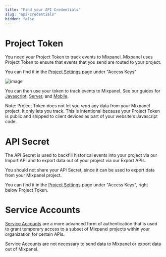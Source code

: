 ```yaml
---
title: "Find your API Credentials"
slug: "api-credentials"
hidden: false
---
```


# Project Token
You need your Project Token to track events to Mixpanel. Mixpanel uses Project Token to ensure that events that you send are routed to your project.

You can find it in the [Project Settings](https://mixpanel.com/settings/project) page under "Access Keys"

![image](https://user-images.githubusercontent.com/2077899/229924656-95f4e4e5-441f-49d7-95ea-32b0979a11f8.png)

You can then use your token to track events to Mixpanel. See our guides for [Javascript](doc:javascript-quickstart), [Server](doc:server), and [Mobile](doc:mobile).

Note: Project Token does not let you _read_ any data from your Mixpanel project. It only lets you track. This is intentional because your Project Token is public and shipped to client devices as part of your website's Javascript code.


# API Secret
The API Secret is used to backfill historical events into your project via our Import API and to export data out of your project via our Export APIs.

You should not share your API Secret, since it can be used to export data from your Mixpanel project.


You can find it in the [Project Settings](https://mixpanel.com/settings/project) page under "Access Keys", right below Project Token.


# Service Accounts

[Service Accounts](ref:service-accounts) are a more advanced form of authentication that is used to grant temporary access to a subset of Mixpanel projects within your organization for certain APIs.

Service Accounts are not necessary to send data to Mixpanel or export data out of Mixpanel.
